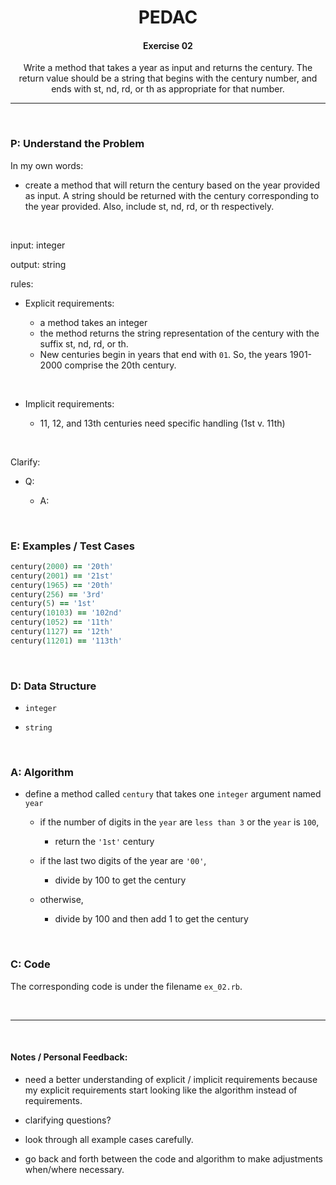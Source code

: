 <h1 align="center">PEDAC</h1>

<h4 align="center">Exercise 02</h4>

<p align="center">Write a method that takes a year as input and returns the century. The return value should be a string that begins with the century number, and ends with st, nd, rd, or th as appropriate for that number.</p>

---

<br>

### P: Understand the Problem

In my own words:

- create a method that will return the century based on the year provided as input. A string should be returned with the century corresponding to the year provided. Also, include st, nd, rd, or th respectively.

<br>

input: integer

output: string

rules:

- Explicit requirements:
  
  - a method takes an integer
  - the method returns the string representation of the century with the suffix st, nd, rd, or th.
  - New centuries begin in years that end with `01`. So, the years 1901-2000 comprise the 20th century.

<br>

- Implicit requirements:
  
  - 11, 12, and 13th centuries need specific handling (1st v. 11th)

<br>

Clarify:

- Q:
  
  - A:

<br>

### E: Examples / Test Cases

```ruby
century(2000) == '20th'
century(2001) == '21st'
century(1965) == '20th'
century(256) == '3rd'
century(5) == '1st'
century(10103) == '102nd'
century(1052) == '11th'
century(1127) == '12th'
century(11201) == '113th'
```

<br>

### D: Data Structure

- `integer`

- `string`

<br>

### A: Algorithm

- define a method called `century` that takes one `integer` argument named `year`
  
  - if the number of digits in the `year` are `less than 3` or the `year` is `100`,
    
    - return the `'1st'` century
  
  - if the last two digits of the year are `'00'`,
    
    - divide by 100 to get the century
  
  - otherwise,
    
    - divide by 100 and then add 1 to get the century

<br>

### C: Code

The corresponding code is under the filename `ex_02.rb`.

<br>

---

<br>

#### Notes / Personal Feedback:

- need a better understanding of explicit / implicit requirements because my explicit requirements start looking like the algorithm instead of requirements.

- clarifying questions?

- look through all example cases carefully.

- go back and forth between the code and algorithm to make adjustments when/where necessary.
